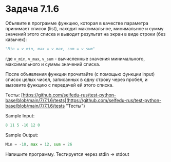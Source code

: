 # Задача 7.1.6

Объявите в программе функцию, которая в качестве параметра принимает список (list), находит максимальное, минимальное и сумму значений этого списка и выводит результат на экран в виде строки (без кавычек):

```python
"Min = v_min, max = v_max, sum = v_sum"
```

где `v_min`, `v_max`, `v_sum` - вычисленные значения минимального, максимального и суммы значений списка.

После объявления функции прочитайте (с помощью функции input) список целых чисел, записанных в одну строку через пробел, и вызовите функцию с передачей ей этого списка.

Тесты: [https://github.com/selfedu-rus/test-python-base/blob/main/7/7.1.6/tests](https://github.com/selfedu-rus/test-python-base/blob/main/7/7.1.6/tests "Тесты")

Sample Input:

```python
8 11 5 -10 12 0
```

Sample Output:

```python
Min = -10, max = 12, sum = 26
```

Напишите программу. Тестируется через stdin → stdout
